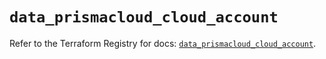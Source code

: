 # `data_prismacloud_cloud_account`

Refer to the Terraform Registry for docs: [`data_prismacloud_cloud_account`](https://registry.terraform.io/providers/paloaltonetworks/prismacloud/1.7.0/docs/data-sources/cloud_account).
